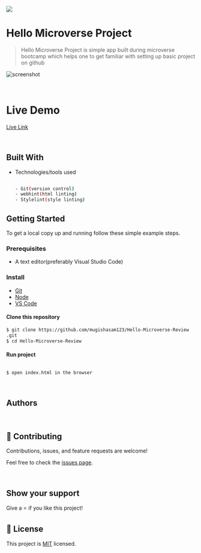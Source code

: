 ![](https://img.shields.io/badge/Hello-Microverse-blue)

# Hello Microverse Project

> Hello Microverse Project is simple app built  during microverse bootcamp which helps one to get familiar with setting up basic project on github

![screenshot]()

<br/>

# Live Demo

[Live Link]()

<br/>

## Built With


- Technologies/tools used 
  
  ``` bash
 
  - Git(version control)
  - webhint(html linting)
  - Stylelint(style linting)

  ```


## Getting Started

To get a local copy up and running follow these simple example steps.

### Prerequisites
 - A text editor(preferably Visual Studio Code)
### Install
  -  [Git](https://git-scm.com/downloads)
  -  [Node](https://nodejs.org/en/download/)
  -  [VS Code](https://code.visualstudio.com/download)

#### Clone this repository

```bash
$ git clone https://github.com/mugishasam123/Hello-Microverse-Review
.git
$ cd Hello-Microverse-Review

```
#### Run project

```bash

$ open index.html in the browser 
```

  <br>

## Authors



<br>

## 🤝 Contributing

Contributions, issues, and feature requests are welcome!

Feel free to check the [issues page](https://github.com/mugishasam123/Hello-Microverse-Review).

<br>

## Show your support

Give a ⭐️ if you like this project!

## 📝 License

This project is [MIT](https://opensource.org/licenses/MIT) licensed.
